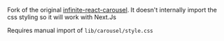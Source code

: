 Fork of the original [infinite-react-carousel](https://github.com/g787543/infinite-react-carousel). It doesn't internally import the css styling so it will work with Next.Js

Requires manual import of `lib/carousel/style.css`
